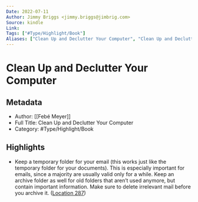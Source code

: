 ```yaml
---
Date: 2022-07-11
Author: Jimmy Briggs <jimmy.briggs@jimbrig.com>
Source: kindle
Link: 
Tags: ["#Type/Highlight/Book"]
Aliases: ["Clean Up and Declutter Your Computer", "Clean Up and Declutter Your Computer"]
---
```

# Clean Up and Declutter Your Computer

## Metadata
- Author: [[Febé Meyer]]
- Full Title: Clean Up and Declutter Your Computer
- Category: #Type/Highlight/Book

## Highlights
- Keep a temporary folder for your email (this works just like the temporary folder for your documents). This is especially important for emails, since a majority are usually valid only for a while. Keep an archive folder as well for old folders that aren’t used anymore, but contain important information. Make sure to delete irrelevant mail before you archive it. ([Location 287](https://readwise.io/to_kindle?action=open&asin=B00UZERLNU&location=287))

